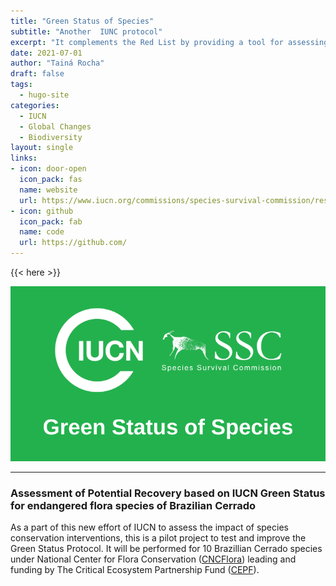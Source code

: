 ```yaml
---
title: "Green Status of Species"
subtitle: "Another  IUNC protocol"
excerpt: "It complements the Red List by providing a tool for assessing the recovery of species’ populations and measuring their conservation success. In 2020, Green Status of Species assessments became an optional part of Red List assessments."
date: 2021-07-01
author: "Tainá Rocha"
draft: false
tags:
  - hugo-site
categories:
  - IUCN
  - Global Changes
  - Biodiversity
layout: single
links:
- icon: door-open
  icon_pack: fas
  name: website
  url: https://www.iucn.org/commissions/species-survival-commission/resources/iucn-green-status-species
- icon: github
  icon_pack: fab
  name: code
  url: https://github.com/
---
```


{{< here >}}

![Green Status](featured-hex.png)

---

### Assessment of Potential Recovery based on IUCN Green Status for endangered flora species of Brazilian Cerrado 

As a part of this new effort of IUCN to assess the impact of species conservation interventions, this is a pilot project to test and improve the Green Status Protocol. It will be performed for 10 Brazillian Cerrado species under National Center for Flora Conservation ([CNCFlora](http://cncflora.jbrj.gov.br/portal)) leading and funding by The Critical Ecosystem Partnership Fund ([CEPF](https://www.cepf.net/)). 

